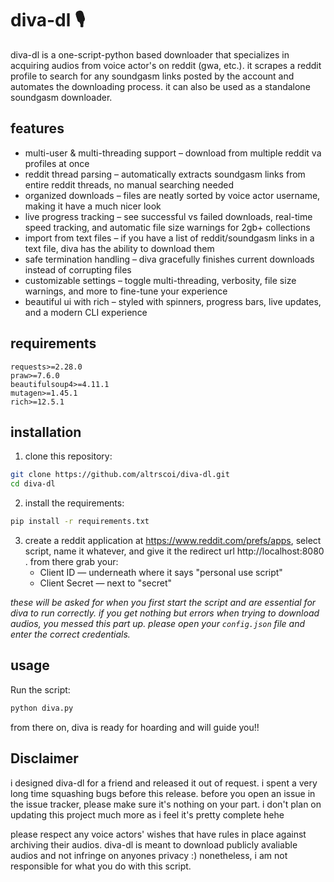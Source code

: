 # diva-dl 🎙️

diva-dl is a one-script-python based downloader that specializes in acquiring audios from voice actor's on reddit (gwa, etc.). it scrapes a reddit profile to search for any soundgasm links posted by the account and automates the downloading process. it can also be used as a standalone soundgasm downloader.

## features
- multi-user & multi-threading support – download from multiple reddit va profiles at once
-  reddit thread parsing – automatically extracts soundgasm links from entire reddit threads, no manual searching needed
- organized downloads – files are neatly sorted by voice actor username, making it have a much nicer look
- live progress tracking – see successful vs failed downloads, real-time speed tracking, and automatic file size warnings for 2gb+ collections
- import from text files – if you have a list of reddit/soundgasm links in a text file, diva has the ability to download them
- safe termination handling – diva gracefully finishes current downloads instead of corrupting files
- customizable settings – toggle multi-threading, verbosity, file size warnings, and more to fine-tune your experience
- beautiful ui with rich – styled with spinners, progress bars, live updates, and a modern CLI experience

## requirements

```
requests>=2.28.0
praw>=7.6.0
beautifulsoup4>=4.11.1
mutagen>=1.45.1
rich>=12.5.1
```

## installation

1. clone this repository:
```bash
git clone https://github.com/altrscoi/diva-dl.git
cd diva-dl
```

2. install the requirements:
```bash
pip install -r requirements.txt
```

3. create a reddit application at https://www.reddit.com/prefs/apps, select script, name it whatever, and give it the redirect url http://localhost:8080 . from there grab your:
   * Client ID — underneath where it says "personal use script"
   * Client Secret — next to "secret"

*these will be asked for when you first start the script and are essential for diva to run correctly. if you get nothing but errors when trying to download audios, you messed this part up. please open your `config.json` file and enter the correct credentials.*

## usage

Run the script:
```bash
python diva.py
```

from there on, diva is ready for hoarding and will guide you!!

## Disclaimer

i designed diva-dl for a friend and released it out of request. i spent a very long time squashing bugs before this release. before you open an issue in the issue tracker, please make sure it's nothing on your part. i don't plan on updating this project much more as i feel it's pretty complete hehe

please respect any voice actors' wishes that have rules in place against archiving their audios. diva-dl is meant to download publicly avaliable audios and not infringe on anyones privacy :) nonetheless, i am not responsible for what you do with this script.
